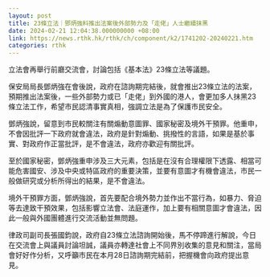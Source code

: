 ```yaml
---
layout: post
title: 23條立法｜鄧炳強料推出法案後外部勢力及「走佬」人士繼續抹黑
date: 2024-02-21 12:04:38.000000000 +08:00
link: https://news.rthk.hk/rthk/ch/component/k2/1741202-20240221.htm
categories: rthk
---
```


立法會再舉行前廳交流會，討論包括《基本法》23條立法等議題。

保安局局長鄧炳強在會後說，政府在諮詢期完結後，就會推出23條立法的法案，預期推出法案後，一些外部勢力或已「走佬」到外國的港人，會更加多人抹黑23條立法工作，希望市民認清事實真相，強調立法是為了保護市民安全。

鄧炳強說，留意到市民較關注有關煽動意圖罪、國家秘密及境外干預罪。他重申，不會因批評一下政府就會違法，政府是針對煽動、挑撥性的言語，如果是基於事實、對政府作正當批評，是不會違法，政府亦歡迎有關批評。

至於國家秘密，鄧炳強重申涉及三大元素，包括是在沒有合理權限下透露、相當可能危害國安、涉及中央或特區政府的重要決策，並要有意圖才有機會違法，市民一般做研究或分析所得出的結果，是不會違法。

境外干預罪方面，鄧炳強說，首先要配合境外勢力並作出不當行為，如暴力、脅迫等去達致干預效果，包括影響立法會、法庭運作，加上要有相關意圖才會違法，因此一般與外國團體進行交流活動並無問題。

律政司副司長張國鈞說，政府自23條立法諮詢開始後，馬不停蹄進行解說，今日在交流會上與議員討論坦誠，議員亦轉達社會上不同界別收集的意見和關注，當局會好好作分析，又呼籲市民在本月28日諮詢期完結前，把握機會向政府提出意見。
